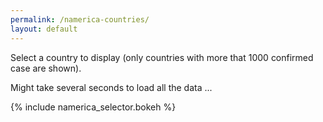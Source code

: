```yaml
---
permalink: /namerica-countries/
layout: default
---
```


Select a country to display (only countries with more that 1000 confirmed case are shown).


Might take several seconds to load all the data ...

{% include namerica_selector.bokeh %}